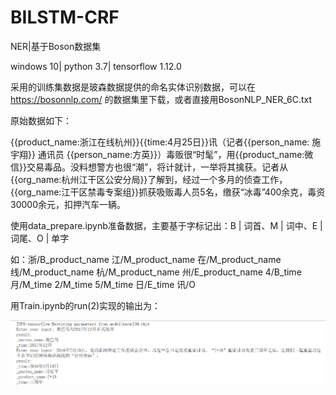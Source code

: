 # BILSTM-CRF
NER|基于Boson数据集

      
windows 10| python 3.7| tensorflow 1.12.0

采用的训练集数据是玻森数据提供的命名实体识别数据，可以在 https://bosonnlp.com/ 的数据集里下载，或者直接用BosonNLP_NER_6C.txt

原始数据如下：

{{product_name:浙江在线杭州}}{{time:4月25日}}讯（记者{{person_name: 施宇翔}} 通讯员 {{person_name:方英}}）毒贩很“时髦”，用{{product_name:微信}}交易毒品。没料想警方也很“潮”，将计就计，一举将其擒获。记者从{{org_name:杭州江干区公安分局}}了解到，经过一个多月的侦查工作，{{org_name:江干区禁毒专案组}}抓获吸贩毒人员5名，缴获“冰毒”400余克，毒资30000余元，扣押汽车一辆。

使用data_prepare.ipynb准备数据，主要基于字标记出：B | 词首、M | 词中、E | 词尾、O | 单字

如：浙/B_product_name 江/M_product_name 在/M_product_name 线/M_product_name 杭/M_product_name 州/E_product_name 4/B_time 月/M_time 2/M_time 5/M_time 日/E_time 讯/O

用Train.ipynb的run(2)实现的输出为：

![image](https://github.com/TomatoTang/BILSTM-CRF/blob/master/image/image1.png)
      

